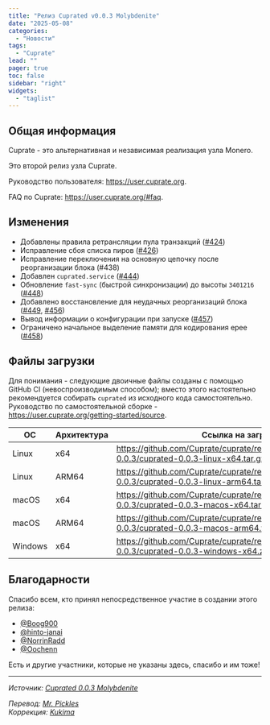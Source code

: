 ```yaml
---
title: "Релиз Cuprated v0.0.3 Molybdenite"
date: "2025-05-08"
categories:
  - "Новости"
tags:
  - "Cuprate"
lead: ""
pager: true
toc: false
sidebar: "right"
widgets:
  - "taglist"
---
```


## Общая информация

Cuprate - это альтернативная и независимая реализация узла Monero.

Это второй релиз узла Cuprate.

Руководство пользователя: https://user.cuprate.org.

FAQ по Cuprate: https://user.cuprate.org/#faq.

## Изменения

- Добавлены правила ретрансляции пула транзакций ([#424](https://github.com/Cuprate/cuprate/pull/424))
- Исправление сбоя списка пиров ([#426](https://github.com/Cuprate/cuprate/pull/426))
- Исправление переключения на основную цепочку после реорганизации блока (#438)
- Добавлен `cuprated.service` ([#444](https://github.com/Cuprate/cuprate/pull/444))
- Обновление `fast-sync` (быстрой синхронизации) до высоты `3401216` ([#448](https://github.com/Cuprate/cuprate/pull/448))
- Добавлено восстановление для неудачных реорганизаций блока ([#449](https://github.com/Cuprate/cuprate/pull/449), [#456](https://github.com/Cuprate/cuprate/pull/456))
- Вывод информации о конфигурации при запуске ([#457]((https://github.com/Cuprate/cuprate/pull/457)))
- Ограничено начальное выделение памяти для кодирования epee ([#458](https://github.com/Cuprate/cuprate/pull/458))

## Файлы загрузки

Для понимания - следующие двоичные файлы созданы с помощью GitHub CI (невоспроизводимым способом); вместо этого настоятельно рекомендуется собирать `cuprated` из исходного кода самостоятельно. Руководство по самостоятельной сборке - https://user.cuprate.org/getting-started/source.

| ОС      | Архитектура | Ссылка на загрузку                                                                                    |
| --------| ----------- | ----------------------------------------------------------------------------------------------------- |
| Linux   | x64         | https://github.com/Cuprate/cuprate/releases/download/cuprated-0.0.3/cuprated-0.0.3-linux-x64.tar.gz   |
| Linux   | ARM64       | https://github.com/Cuprate/cuprate/releases/download/cuprated-0.0.3/cuprated-0.0.3-linux-arm64.tar.gz |
| macOS   | x64         | https://github.com/Cuprate/cuprate/releases/download/cuprated-0.0.3/cuprated-0.0.3-macos-x64.tar.gz   |
| macOS   | ARM64       | https://github.com/Cuprate/cuprate/releases/download/cuprated-0.0.3/cuprated-0.0.3-macos-arm64.tar.gz |
| Windows | x64         | https://github.com/Cuprate/cuprate/releases/download/cuprated-0.0.3/cuprated-0.0.3-windows-x64.zip    |

## Благодарности

Спасибо всем, кто принял непосредственное участие в создании этого релиза:
- [@Boog900](https://github.com/Boog900)
- [@hinto-janai](https://github.com/hinto-janai)
- [@NorrinRadd](https://github.com/NorrinRadd)
- [@Oochenn](https://github.com/Oochenn)

Есть и другие участники, которые не указаны здесь, спасибо и им тоже!

---

_Источник: [Сuprated 0.0.3 Molybdenite](https://github.com/Cuprate/cuprate/releases/tag/cuprated-0.0.3)_

_Перевод: [Mr. Pickles](https://t.me/v1docq47)_  
_Коррекция: [Kukima](https://t.me/Kukima)_
